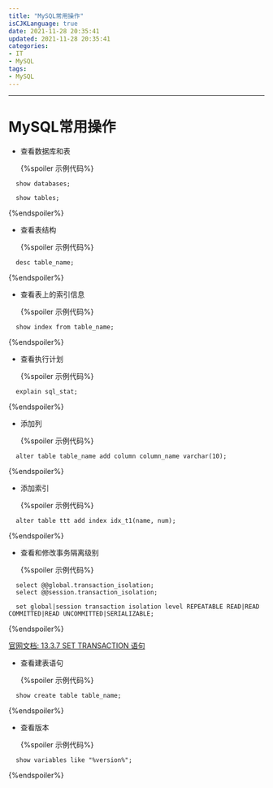 ```yaml
---
title: "MySQL常用操作"
isCJKLanguage: true
date: 2021-11-28 20:35:41
updated: 2021-11-28 20:35:41
categories: 
- IT
- MySQL
tags: 
- MySQL
---
```


---

# MySQL常用操作



* 查看数据库和表

  {%spoiler 示例代码%}
```mysql
  show databases;
  
  show tables;
```
{%endspoiler%}

  

* 查看表结构

  {%spoiler 示例代码%}
```mysql
  desc table_name;
```
{%endspoiler%}

  

* 查看表上的索引信息

  {%spoiler 示例代码%}
```mysql
  show index from table_name;
```
{%endspoiler%}

  

* 查看执行计划

  {%spoiler 示例代码%}
```mysql
  explain sql_stat;
```
{%endspoiler%}

  

* 添加列

  {%spoiler 示例代码%}
```mysql
  alter table table_name add column column_name varchar(10);
```
{%endspoiler%}

* 添加索引

  {%spoiler 示例代码%}
```mysql
  alter table ttt add index idx_t1(name, num);
```
{%endspoiler%}

* 查看和修改事务隔离级别

  {%spoiler 示例代码%}
```mysql
  select @@global.transaction_isolation;
  select @@session.transaction_isolation;
  
  set global|session transaction isolation level REPEATABLE READ|READ COMMITTED|READ UNCOMMITTED|SERIALIZABLE;
```
{%endspoiler%}

  [官网文档: 13.3.7 SET TRANSACTION 语句](https://dev.mysql.com/doc/refman/8.0/en/set-transaction.html)

* 查看建表语句

  {%spoiler 示例代码%}
```mysql
  show create table table_name;
```
{%endspoiler%}

* 查看版本

  {%spoiler 示例代码%}
```mysql
  show variables like "%version%";
```
{%endspoiler%}